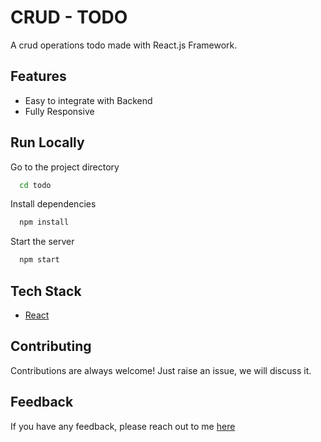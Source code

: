 # CRUD - TODO  

A crud operations todo made with React.js Framework.




## Features

- Easy to integrate with Backend
- Fully Responsive



## Run Locally


Go to the project directory

```bash
  cd todo
```

Install dependencies

```bash
  npm install
```

Start the server

```bash
  npm start
```



## Tech Stack

* [React](https://reactjs.org/)

## Contributing

Contributions are always welcome!
Just raise an issue, we will discuss it.


## Feedback

If you have any feedback, please reach out to me [here](https://)


